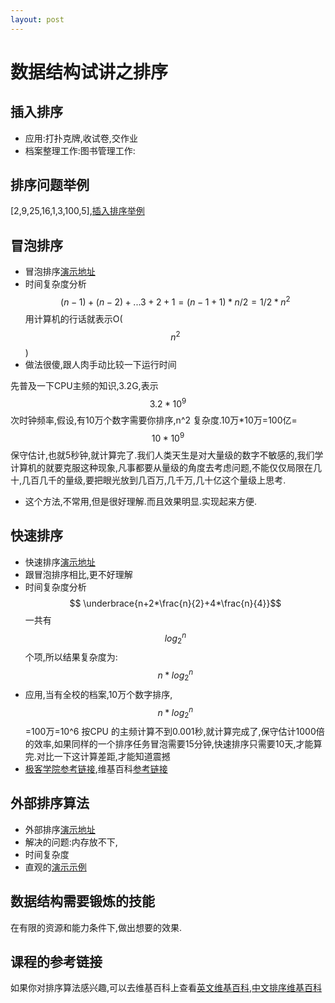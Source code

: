 ```yaml
---
layout: post
---
```


# 数据结构试讲之排序

## 插入排序

* 应用:打扑克牌,收试卷,交作业
* 档案整理工作:图书管理工作:

## 排序问题举例

  [2,9,25,16,1,3,100,5],[插入排序举例](http://panthema.net/2013/sound-of-sorting/)

## 冒泡排序

* 冒泡排序[演示地址](https://upload.wikimedia.org/wikipedia/commons/c/c8/Bubble-sort-example-300px.gif)
* 时间复杂度分析$$ (n-1)+(n-2)+... 3+2+1=(n-1+1)*n/2 = 1/2*n^2$$ 用计算机的行话就表示O($$n^2$$)
* 做法很傻,跟人肉手动比较一下运行时间

先普及一下CPU主频的知识,3.2G,表示$$3.2*10^9$$次时钟频率,假设,有10万个数字需要你排序,n^2 复杂度.10万*10万=100亿= $$10 * 10^9$$ 保守估计,也就5秒钟,就计算完了.我们人类天生是对大量级的数字不敏感的,我们学计算机的就要克服这种现象,凡事都要从量级的角度去考虑问题,不能仅仅局限在几十,几百几千的量级,要把眼光放到几百万,几千万,几十亿这个量级上思考.

* 这个方法,不常用,但是很好理解.而且效果明显.实现起来方便.

## 快速排序

* 快速排序[演示地址](https://upload.wikimedia.org/wikipedia/commons/6/6a/Sorting_quicksort_anim.gif?1538104742565)
* 跟冒泡排序相比,更不好理解
* 时间复杂度分析$$ \underbrace{n+2*\frac{n}{2}+4*\frac{n}{4}}$$ 一共有$$log_2^n$$个项,所以结果复杂度为:$$n* log_2^n$$
* 应用,当有全校的档案,10万个数字排序,$$n*log_2^n$$ =100万=10^6 按CPU 的主频计算不到0.001秒,就计算完成了,保守估计1000倍的效率,如果同样的一个排序任务冒泡需要15分钟,快速排序只需要10天,才能算完.对比一下这计算差距,才能知道震撼
* [极客学院参考链接](http://wiki.jikexueyuan.com/project/easy-learn-algorithm/fast-sort.html),维基百科[参考链接](https://www.wikiwand.com/en/Quicksort)

## 外部排序算法

* 外部排序[演示地址](https://upload.wikimedia.org/wikipedia/commons/c/cc/Merge-sort-example-300px.gif?1537845762878)
* 解决的问题:内存放不下,
* 时间复杂度
* 直观的[演示示例](https://upload.wikimedia.org/wikipedia/commons/c/c5/Merge_sort_animation2.gif)

## 数据结构需要锻炼的技能

在有限的资源和能力条件下,做出想要的效果.

## 课程的参考链接

如果你对排序算法感兴趣,可以去维基百科上查看[英文维基百科](https://www.wikiwand.com/en/Sorting_algorithm),[中文排序维基百科](https://www.wikiwand.com/en/Sorting_algorithm)

